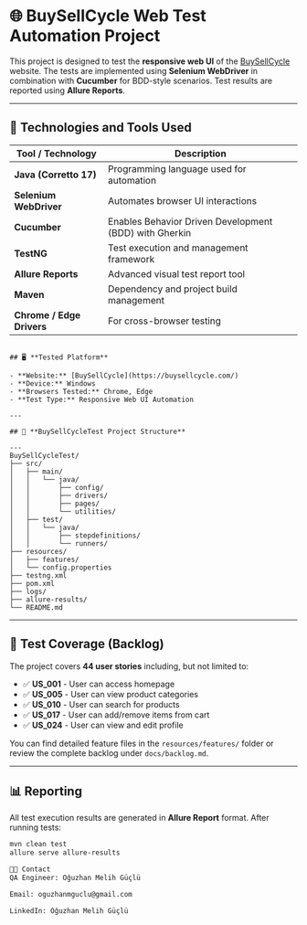 # 🌐 **BuySellCycle Web Test Automation Project**

This project is designed to test the **responsive web UI** of the [BuySellCycle](https://buysellcycle.com/) website. The tests are implemented using **Selenium WebDriver** in combination with **Cucumber** for BDD-style scenarios. Test results are reported using **Allure Reports**.

---

## 🚀 **Technologies and Tools Used**

| **Tool / Technology**    | **Description**                                           |
|--------------------------|-----------------------------------------------------------|
| **Java (Corretto 17)**   | Programming language used for automation                  |
| **Selenium WebDriver**   | Automates browser UI interactions                         |
| **Cucumber**             | Enables Behavior Driven Development (BDD) with Gherkin    |
| **TestNG**               | Test execution and management framework                   |
| **Allure Reports**       | Advanced visual test report tool                          |
| **Maven**                | Dependency and project build management                   |
| **Chrome / Edge Drivers**| For cross-browser testing                                  |

```

## 🖥️ **Tested Platform**

- **Website:** [BuySellCycle](https://buysellcycle.com/)
- **Device:** Windows 
- **Browsers Tested:** Chrome, Edge
- **Test Type:** Responsive Web UI Automation

---

## 📁 **BuySellCycleTest Project Structure**

---
BuySellCycleTest/
├── src/
│   ├── main/
│   │   └── java/
│   │       ├── config/
│   │       ├── drivers/
│   │       ├── pages/
│   │       └── utilities/
│   ├── test/
│   │   └── java/
│   │       ├── stepdefinitions/
│   │       └── runners/
├── resources/
│   ├── features/
│   └── config.properties
├── testng.xml
├── pom.xml
├── logs/
├── allure-results/
└── README.md
```

---

## 🧭 **Test Coverage (Backlog)**

The project covers **44 user stories** including, but not limited to:

- ✅ **US_001** - User can access homepage
- ✅ **US_005** - User can view product categories
- ✅ **US_010** - User can search for products
- ✅ **US_017** - User can add/remove items from cart
- ✅ **US_024** - User can view and edit profile

You can find detailed feature files in the `resources/features/` folder or review the complete backlog under `docs/backlog.md`.

---

## 📊 **Reporting**

All test execution results are generated in **Allure Report** format. After running tests:

```bash
mvn clean test
allure serve allure-results

🧑‍💻 Contact
QA Engineer: Oğuzhan Melih Güçlü

Email: oguzhanmguclu@gmail.com

LinkedIn: Oğuzhan Melih Güçlü
